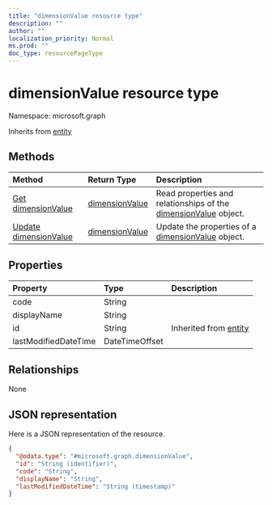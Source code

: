 ```yaml
---
title: "dimensionValue resource type"
description: ""
author: ""
localization_priority: Normal
ms.prod: ""
doc_type: resourcePageType
---
```


# dimensionValue resource type


Namespace: microsoft.graph




Inherits from [entity](../resources/entity.md)

## Methods
|Method|Return Type|Description|
|:---|:---|:---|
|[Get dimensionValue](../api/dimensionvalue-get.md)|[dimensionValue](../resources/dimensionvalue.md)|Read properties and relationships of the [dimensionValue](../resources/dimensionvalue.md) object.|
|[Update dimensionValue](../api/dimensionvalue-update.md)|[dimensionValue](../resources/dimensionvalue.md)|Update the properties of a [dimensionValue](../resources/dimensionvalue.md) object.|

## Properties
|Property|Type|Description|
|:---|:---|:---|
|code|String||
|displayName|String||
|id|String| Inherited from [entity](../resources/entity.md)|
|lastModifiedDateTime|DateTimeOffset||

## Relationships
None

## JSON representation
Here is a JSON representation of the resource.
<!-- {
  "blockType": "resource",
  "keyProperty": "id",
  "@odata.type": "microsoft.graph.dimensionValue",
  "baseType": "microsoft.graph.entity",
  "openType": false
}
-->
``` json
{
  "@odata.type": "#microsoft.graph.dimensionValue",
  "id": "String (identifier)",
  "code": "String",
  "displayName": "String",
  "lastModifiedDateTime": "String (timestamp)"
}
```

